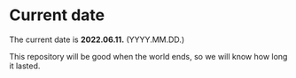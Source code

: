 # Current date

The current date is **2022.06.11.** (YYYY.MM.DD.)

This repository will be good when the world ends, so we will know how long it lasted.